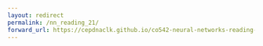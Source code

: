 ```yaml
---
layout: redirect
permalink: /nn_reading_21/
forward_url: https://cepdnaclk.github.io/co542-neural-networks-reading-group-e16/
---
```


